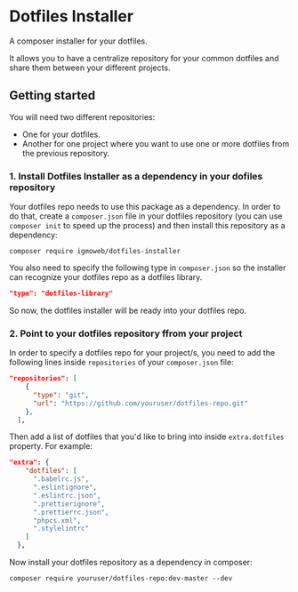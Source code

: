 # Dotfiles Installer

A composer installer for your dotfiles.

It allows you to have a centralize repository for your common dotfiles and share them between your different projects.

## Getting started

You will need two different repositories:

- One for your dotfiles.
- Another for one project where you want to use one or more dotfiles from the previous repository.

### 1. Install Dotfiles Installer as a dependency in your dofiles repository

Your dotfiles repo needs to use this package as a dependency. In order to do that, create a `composer.json` file in your dotfiles repository (you can use `composer init` to speed up the process) and then install this repository as a dependency:

`composer require igmoweb/dotfiles-installer`

You also need to specify the following type in `composer.json` so the installer can recognize your dotfiles repo as a dotfiles library.

```json
"type": "dotfiles-library"
```

So now, the dotfiles installer will be ready into your dotfiles repo.

### 2. Point to your dotfiles repository ffrom your project

In order to specify a dotfiles repo for your project/s, you need to add the following lines inside `repositories` of your `composer.json` file: 

```json
"repositories": [
    {
      "type": "git",
      "url": "https://github.com/youruser/dotfiles-repo.git"
    },
  ],
```

Then add a list of dotfiles that you'd like to bring into inside `extra.dotfiles` property. For example:

```json
"extra": {
    "dotfiles": [
      ".babelrc.js",
      ".eslintignore",
      ".eslintrc.json",
      ".prettierignore",
      ".prettierrc.json",
      "phpcs.xml",
      ".stylelintrc"
    ]
  },
```

Now install your dotfiles repository as a dependency in composer:

`composer require youruser/dotfiles-repo:dev-master --dev`
